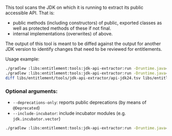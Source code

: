 This tool scans the JDK on which it is running to extract its public accessible API.
That is:
- public methods (including constructors) of public, exported classes as well as protected methods of these if not final.
- internal implementations (overwrites) of above.

The output of this tool is meant to be diffed against the output for another JDK
version to identify changes that need to be reviewed for entitlements.

Usage example:
```bash
./gradlew :libs:entitlement:tools:jdk-api-extractor:run -Druntime.java=24 --args="api-jdk24.tsv"
./gradlew :libs:entitlement:tools:jdk-api-extractor:run -Druntime.java=25 --args="api-jdk25.tsv"
diff libs/entitlement/tools/jdk-api-extractor/api-jdk24.tsv libs/entitlement/tools/jdk-api-extractor/api-jdk25.tsv
```

### Optional arguments:

- `--deprecations-only`: reports public deprecations (by means of `@Deprecated`)
- `--include-incubator`: include incubator modules (e.g. `jdk.incubator.vector`)

```bash
./gradlew :libs:entitlement:tools:jdk-api-extractor:run -Druntime.java=24 --args="deprecations-jdk24.tsv --deprecations-only"
```
